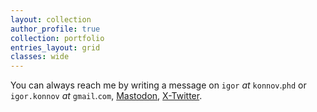 ```yaml
---
layout: collection
author_profile: true
collection: portfolio
entries_layout: grid
classes: wide
---
```


You can always reach me by writing a message on
`igor` *at* `konnov`.`phd` or
`igor.konnov` *at* `gmail`.`com`,
<a rel="me" href="https://fosstodon.org/@konnov">Mastodon</a>,
<a rel="also-me" href="https://x.com/k0nn0v">X-Twitter</a>.

<br>
<br>


